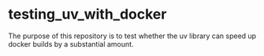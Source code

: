 # testing_uv_with_docker
The purpose of this repository is to test whether the uv library can speed up docker builds by a substantial amount.

